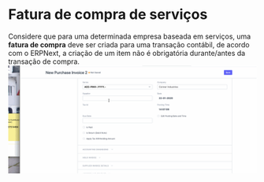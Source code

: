 # Fatura de compra de serviços



Considere que para uma determinada empresa baseada em serviços, uma **fatura de compra** deve ser criada para uma transação contábil, de acordo com o ERPNext, a criação de um item não é obrigatória durante/antes da transação de compra.   
![](/files/PU1Sggx.gif)

